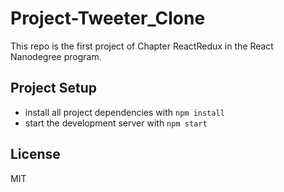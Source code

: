 # Project-Tweeter_Clone

This repo is the first project of Chapter ReactRedux in the React Nanodegree program. 

## Project Setup

* install all project dependencies with `npm install`
* start the development server with `npm start`

## License

MIT